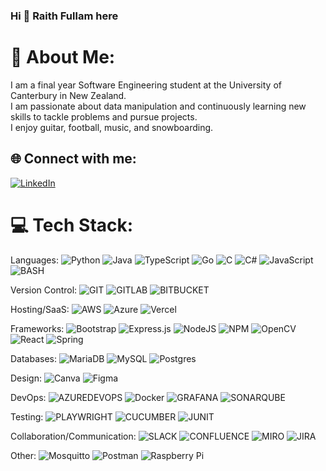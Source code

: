 ### Hi 👋 Raith Fullam here

# 💫 About Me:
I am a final year Software Engineering student at the University of Canterbury in New Zealand. <br>I am passionate about data manipulation and continuously learning new skills to tackle problems and pursue projects. <br>I enjoy guitar, football, music, and snowboarding.


## 🌐 Connect with me:
[![LinkedIn](https://img.shields.io/badge/LinkedIn-%230077B5.svg?logo=linkedin&logoColor=white)](https://linkedin.com/in/raith-fullam/) 

# 💻 Tech Stack:
Languages: ![Python](https://img.shields.io/badge/python-3670A0?style=for-the-badge&logo=python&logoColor=ffdd54) ![Java](https://img.shields.io/badge/java-%23ED8B00.svg?style=for-the-badge&logo=openjdk&logoColor=white) ![TypeScript](https://img.shields.io/badge/typescript-%23007ACC.svg?style=for-the-badge&logo=typescript&logoColor=white) ![Go](https://img.shields.io/badge/go-%2300ADD8.svg?style=for-the-badge&logo=go&logoColor=white) ![C](https://img.shields.io/badge/c-%2300599C.svg?style=for-the-badge&logo=c&logoColor=white) ![C#](https://img.shields.io/badge/c%23-%23239120.svg?style=for-the-badge&logo=csharp&logoColor=white) ![JavaScript](https://img.shields.io/badge/javascript-%23323330.svg?style=for-the-badge&logo=javascript&logoColor=%23F7DF1E) ![BASH](https://img.shields.io/badge/bash-2E6171.svg?style=for-the-badge&logo=gnubash&logoColor=black)

Version Control: ![GIT](https://img.shields.io/badge/git-%2300000f.svg?style=for-the-badge&logo=git&logoColor=%23CB3837) ![GITLAB](https://img.shields.io/badge/gitlab-%23F46800.svg?style=for-the-badge&logo=GitLab&logoColor=white) ![BITBUCKET](https://img.shields.io/badge/bitbucket-%23000000.svg?style=for-the-badge&logo=BitBucket&logoColor=blue) 

Hosting/SaaS: ![AWS](https://img.shields.io/badge/AWS-%23FF9900.svg?style=for-the-badge&logo=amazon-aws&logoColor=white) ![Azure](https://img.shields.io/badge/azure-%230072C6.svg?style=for-the-badge&logo=microsoftazure&logoColor=white) ![Vercel](https://img.shields.io/badge/vercel-%23000000.svg?style=for-the-badge&logo=vercel&logoColor=white)

Frameworks: ![Bootstrap](https://img.shields.io/badge/bootstrap-%238511FA.svg?style=for-the-badge&logo=bootstrap&logoColor=white) ![Express.js](https://img.shields.io/badge/express.js-%23404d59.svg?style=for-the-badge&logo=express&logoColor=%2361DAFB) ![NodeJS](https://img.shields.io/badge/node.js-6DA55F?style=for-the-badge&logo=node.js&logoColor=white) ![NPM](https://img.shields.io/badge/NPM-%23CB3837.svg?style=for-the-badge&logo=npm&logoColor=white) ![OpenCV](https://img.shields.io/badge/opencv-%23white.svg?style=for-the-badge&logo=opencv&logoColor=white) ![React](https://img.shields.io/badge/react-%2320232a.svg?style=for-the-badge&logo=react&logoColor=%2361DAFB) ![Spring](https://img.shields.io/badge/spring-%236DB33F.svg?style=for-the-badge&logo=spring&logoColor=white) 

Databases: ![MariaDB](https://img.shields.io/badge/MariaDB-003545?style=for-the-badge&logo=mariadb&logoColor=white) ![MySQL](https://img.shields.io/badge/mysql-%2300000f.svg?style=for-the-badge&logo=mysql&logoColor=white) ![Postgres](https://img.shields.io/badge/postgres-%23316192.svg?style=for-the-badge&logo=postgresql&logoColor=white) 

Design: ![Canva](https://img.shields.io/badge/Canva-%2300C4CC.svg?style=for-the-badge&logo=Canva&logoColor=white) ![Figma](https://img.shields.io/badge/figma-%23F24E1E.svg?style=for-the-badge&logo=figma&logoColor=white)

DevOps: ![AZUREDEVOPS](https://img.shields.io/badge/azuredevops-0078D7.svg?style=for-the-badge&logo=azuredevops&logoColor=white&color=%230078D7) ![Docker](https://img.shields.io/badge/docker-%230db7ed.svg?style=for-the-badge&logo=docker&logoColor=white) ![GRAFANA](https://img.shields.io/badge/grafana-F46800.svg?style=for-the-badge&logo=grafana&logoColor=white&color=%23F46800) ![SONARQUBE](https://img.shields.io/badge/sonarqube-4E9BCD.svg?style=for-the-badge&logo=sonarqube&logoColor=white&color=%234E9BCD) 

Testing: ![PLAYWRIGHT](https://img.shields.io/badge/playwright-2E6171.svg?style=for-the-badge&logo=playwright) ![CUCUMBER](https://img.shields.io/badge/cucumber-%2300000f.svg?style=for-the-badge&logo=cucumber) ![JUNIT](https://img.shields.io/badge/junit-%23CB3837.svg?style=for-the-badge&logo=Junit5&logoColor=black)

Collaboration/Communication: ![SLACK](https://img.shields.io/badge/slack-873260.svg?style=for-the-badge&logo=slack&logoColor=6DA55F) ![CONFLUENCE](https://img.shields.io/badge/confluence-%23000000.svg?style=for-the-badge&logo=confluence&logoColor=blue) ![MIRO](https://img.shields.io/badge/miro-yellow.svg?style=for-the-badge&logo=miro&logoColor=%2300000f) ![JIRA](https://img.shields.io/badge/jira-%23000000.svg?style=for-the-badge&logo=jirasoftware&logoColor=blue) 
 
Other: ![Mosquitto](https://img.shields.io/badge/mosquitto-%233C5280.svg?style=for-the-badge&logo=eclipsemosquitto&logoColor=white) ![Postman](https://img.shields.io/badge/Postman-FF6C37?style=for-the-badge&logo=postman&logoColor=white) ![Raspberry Pi](https://img.shields.io/badge/-RaspberryPi-C51A4A?style=for-the-badge&logo=Raspberry-Pi)



<!-- # 📊 GitHub Stats:
![](https://github-readme-stats.vercel.app/api?username=preydian&theme=midnight-purple&hide_border=false&include_all_commits=false&count_private=true)<br/>
![](https://github-readme-streak-stats.herokuapp.com/?user=preydian&theme=midnight-purple&hide_border=false)<br/>
![](https://github-readme-stats.vercel.app/api/top-langs/?username=preydian&theme=midnight-purple&hide_border=false&include_all_commits=false&count_private=true&layout=compact)

---
[![](https://visitcount.itsvg.in/api?id=preydian&icon=5&color=6)](https://visitcount.itsvg.in)

Proudly created with GPRM ( https://gprm.itsvg.in ) -->
